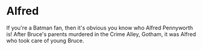 # Alfred
If you're a Batman fan, then it's obvious you know who Alfred Pennyworth is! After Bruce's parents murdered in the Crime Alley, Gotham, it was Alfred who took care of young Bruce.
